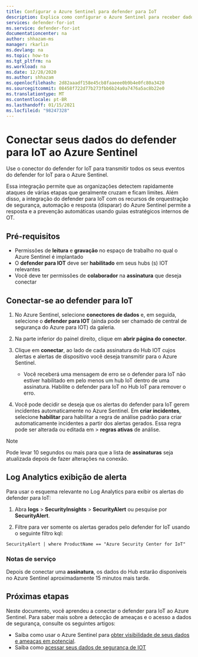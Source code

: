 ```yaml
---
title: Configurar o Azure Sentinel para defender para IoT
description: Explica como configurar o Azure Sentinel para receber dados de sua solução defender for IoT.
services: defender-for-iot
ms.service: defender-for-iot
documentationcenter: na
author: shhazam-ms
manager: rkarlin
ms.devlang: na
ms.topic: how-to
ms.tgt_pltfrm: na
ms.workload: na
ms.date: 12/28/2020
ms.author: shhazam
ms.openlocfilehash: 2d82aaadf158e45cb8faaeee0b9b4e0fc80a3420
ms.sourcegitcommit: 08458f722d77b273fbb6b24a0a7476a5ac8b22e0
ms.translationtype: MT
ms.contentlocale: pt-BR
ms.lasthandoff: 01/15/2021
ms.locfileid: "98247328"
---
```

# <a name="connect-your-data-from-defender-for-iot-to-azure-sentinel"></a>Conectar seus dados do defender para IoT ao Azure Sentinel 

Use o conector do defender for IoT para transmitir todos os seus eventos do defender for IoT para o Azure Sentinel. 

Essa integração permite que as organizações detectem rapidamente ataques de várias etapas que geralmente cruzam e ficam limites. Além disso, a integração do defender para IoT com os recursos de orquestração de segurança, automação e resposta (disparar) do Azure Sentinel permite a resposta e a prevenção automáticas usando guias estratégicos internos de OT. 

## <a name="prerequisites"></a>Pré-requisitos

- Permissões de **leitura** e **gravação** no espaço de trabalho no qual o Azure Sentinel é implantado
- O **defender para IOT** deve ser **habilitado** em seus hubs (s) IOT relevantes
- Você deve ter permissões de **colaborador** na **assinatura** que deseja conectar

## <a name="connect-to-defender-for-iot"></a>Conectar-se ao defender para IoT

1. No Azure Sentinel, selecione **conectores de dados** e, em seguida, selecione o **defender para IOT** (ainda pode ser chamado de central de segurança do Azure para IOT) da galeria.

1. Na parte inferior do painel direito, clique em **abrir página do conector**.

1. Clique em **conectar**, ao lado de cada assinatura do Hub IOT cujos alertas e alertas de dispositivo você deseja transmitir para o Azure Sentinel.
    - Você receberá uma mensagem de erro se o defender para IoT não estiver habilitado em pelo menos um hub IoT dentro de uma assinatura. Habilite o defender para IoT no Hub IoT para remover o erro.

1. Você pode decidir se deseja que os alertas do defender para IoT gerem incidentes automaticamente no Azure Sentinel. Em **criar incidentes**, selecione **habilitar** para habilitar a regra de análise padrão para criar automaticamente incidentes a partir dos alertas gerados. Essa regra pode ser alterada ou editada em  >  **regras ativas** de análise.

> [!NOTE]
> Pode levar 10 segundos ou mais para que a lista de **assinaturas** seja atualizada depois de fazer alterações na conexão. 

## <a name="log-analytics-alert-view"></a>Log Analytics exibição de alerta

Para usar o esquema relevante no Log Analytics para exibir os alertas do defender para IoT:

1. Abra **logs**  >  **SecurityInsights**  >  **SecurityAlert** ou pesquise por **SecurityAlert**.

1. Filtre para ver somente os alertas gerados pelo defender for IoT usando o seguinte filtro kql:

```kusto
SecurityAlert | where ProductName == "Azure Security Center for IoT"
```

### <a name="service-notes"></a>Notas de serviço

Depois de conectar uma **assinatura**, os dados do Hub estarão disponíveis no Azure Sentinel aproximadamente 15 minutos mais tarde.

## <a name="next-steps"></a>Próximas etapas

Neste documento, você aprendeu a conectar o defender para IoT ao Azure Sentinel. Para saber mais sobre a detecção de ameaças e o acesso a dados de segurança, consulte os seguintes artigos:

- Saiba como usar o Azure Sentinel para [obter visibilidade de seus dados e ameaças em potencial](../sentinel/quickstart-get-visibility.md).
- Saiba como [acessar seus dados de segurança de IOT](how-to-security-data-access.md)